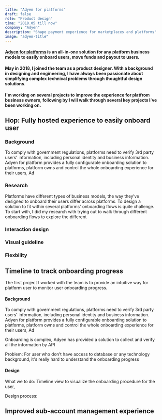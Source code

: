 ```yaml
---
title: "Adyen for platforms"
draft: false
role: "Product design"
time: "2018.05 till now"
company: "Adyen"
description: "Shape payment experience for marketplaces and platforms"
image: "adyen-title"
---
```

#### [Adyen for platforms](https://www.adyen.com/our-solution/online-payments/marketplaces) is an all-in-one solution for any platform business models to easily onboard users, move funds and payout to users. 
#### May in 2018, I joined the team as a product designer. With a background in designing and engineering, I have always been passionate about simplifying complex technical problems through thoughtful design solutions.
#### I'm working on several projects to improve the experience for platfrom business owners, following by I will walk through several key projects I've been working on.

## Hop: Fully hosted experience to easily onboard user
### Background
To comply with government regulations, platforms need to verify 3rd party users' information, including personal identity and business information. Adyen for platform provides a fully configurable onboarding solution to platforms, platform owns and control the whole onboarding experience for their users, Ad

### Research
Platforms have different types of business models, the way they've designed to onboard their users differ across platforms. To design a solution to fit within several platforms' onboarding flows is quite challenge. To start with, I did my research with trying out to walk through different onboarding flows to explore the different 

### Interaction design

### Visual guideline

### Flexbility 


## Timeline to track onboarding progress
The first project I worked with the team is to provide an intuitive way for platform user to monitor user onboarding progress.

#### Background
To comply with government regulations, platforms need to verify 3rd party users' information, including personal identity and business information. Adyen for platform provides a fully configurable onboarding solution to platforms, platform owns and control the whole onboarding experience for their users, Ad


Onboarding is complex, Adyen has provided a solution to collect and verify all the information by API

Problem: For user who don't have access to database or any technology background, it's really hard to understand the onboarding progress

#### Design
What we to do: Timeline view to visualize the onboarding procedure for the user,

Design process: 



## Improved sub-account management experience

